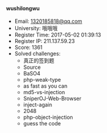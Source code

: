 #### wushilongwu  

* Email: 1320185818@qq.com  
* University: 哦哦哦  
* Register Time: 2017-05-02 01:39:13  
* Register IP: 211.137.59.23  
* Score: 1361  
* Solved challenges: 
  * 真正的签到题  
  * Source  
  * BaSO4  
  * php-weak-type  
  * as fast as you can  
  * md5-vs-injection  
  * SniperOJ-Web-Browser  
  * inject-again  
  * 2048  
  * php-object-injection  
  * guess the code  
